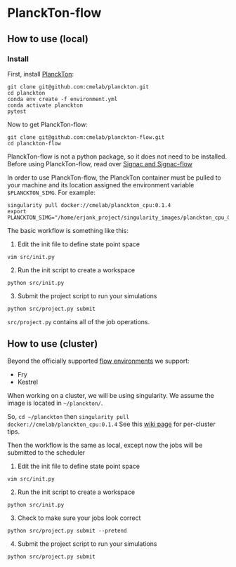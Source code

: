 # PlanckTon-flow

## How to use (local)

### Install

First, install [PlanckTon](https://github.com/cmelab/planckton):

```
git clone git@github.com:cmelab/planckton.git
cd planckton
conda env create -f environment.yml
conda activate planckton
pytest
```

Now to get PlanckTon-flow:

```
git clone git@github.com:cmelab/planckton-flow.git
cd planckton-flow
```
PlanckTon-flow is not a python package, so it does not need to be installed.
Before using PlanckTon-flow, read over [Signac and Signac-flow](http://docs.signac.io)

In order to use PlanckTon-flow, the PlanckTon container must be pulled to your machine and its location assigned the environment variable `$PLANCKTON_SIMG`.
For example:
```
singularity pull docker://cmelab/planckton_cpu:0.1.4
export PLANCKTON_SIMG="/home/erjank_project/singularity_images/planckton_cpu_0.1.4.sif"
```

The basic workflow is something like this:

1. Edit the init file to define state point space
```
vim src/init.py
```
2. Run the init script to create a workspace
```
python src/init.py
```
3. Submit the project script to run your simulations
```
python src/project.py submit
```

`src/project.py` contains all of the job operations.

## How to use (cluster)

Beyond the officially supported [flow environments](https://docs.signac.io/projects/flow/en/latest/supported_environments.html#supported-environments) we support:

* Fry
* Kestrel

When working on a cluster, we will be using singularity.
We assume the image is located in `~/planckton/`.

So, `cd ~/planckton` then `singularity pull docker://cmelab/planckton_cpu:0.1.4`
See this [wiki page](https://github.com/cmelab/getting-started/blob/master/wiki/Clusters:%20Tips%20%26%20Tricks%20(The%209th%20one%20will%20SHOCK%20you).md) for per-cluster tips.

Then the workflow is the same as local, except now the jobs will be submitted to the scheduler 

1. Edit the init file to define state point space
```
vim src/init.py
```
2. Run the init script to create a workspace
```
python src/init.py
```
3. Check to make sure your jobs look correct
```
python src/project.py submit --pretend 
```
4. Submit the project script to run your simulations
```
python src/project.py submit
```
